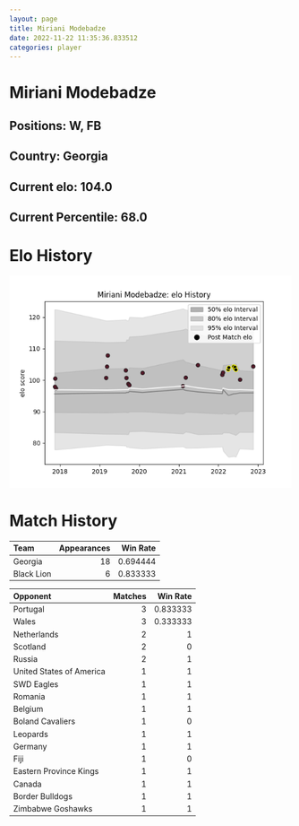 ```yaml
---  
layout: page  
title: Miriani Modebadze  
date: 2022-11-22 11:35:36.833512  
categories: player  
---
```

# Miriani Modebadze

## Positions: W, FB

## Country: Georgia

## Current elo: 104.0

## Current Percentile: 68.0

# Elo History


![elo history](history_MirianiModebadze.png)
# Match History


| Team       |   Appearances |   Win Rate |
|:-----------|--------------:|-----------:|
| Georgia    |            18 |   0.694444 |
| Black Lion |             6 |   0.833333 |

| Opponent                 |   Matches |   Win Rate |
|:-------------------------|----------:|-----------:|
| Portugal                 |         3 |   0.833333 |
| Wales                    |         3 |   0.333333 |
| Netherlands              |         2 |   1        |
| Scotland                 |         2 |   0        |
| Russia                   |         2 |   1        |
| United States of America |         1 |   1        |
| SWD Eagles               |         1 |   1        |
| Romania                  |         1 |   1        |
| Belgium                  |         1 |   1        |
| Boland Cavaliers         |         1 |   0        |
| Leopards                 |         1 |   1        |
| Germany                  |         1 |   1        |
| Fiji                     |         1 |   0        |
| Eastern Province Kings   |         1 |   1        |
| Canada                   |         1 |   1        |
| Border Bulldogs          |         1 |   1        |
| Zimbabwe Goshawks        |         1 |   1        |